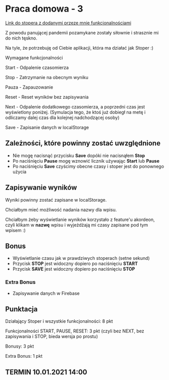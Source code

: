 # Praca domowa - 3

[Link do stopera z dodanymi przeze mnie funkcjonalnościami](https://malgorzata-niemczyk.github.io/jfdzr2-homework-3/src/index.html)

Z powodu panującej pandemii pozamykane zostały siłownie i strasznie mi do nich tęskno.

Na tyle, że potrzebuję od Ciebie aplikacji, która ma działać jak Stoper :)

Wymagane funkcjonalności

Start - Odpalenie czasomierza

Stop - Zatrzymanie na obecnym wyniku

Pauza - Zapauzowanie

Reset - Reset wyników bez zapisywania

Next - Odpalenie dodatkowego czasomierza, a poprzedni czas jest wyświetlony poniżej. (Symulacja tego, że ktoś już dobiegł na metę i odliczamy dalej czas dla kolejnej nadchodzącej osoby)

Save - Zapisanie danych w localStorage

## Zależności, które powinny zostać uwzględnione

* Nie mogę nacisnąć przycisku **Save** dopóki nie nacisnąłem **Stop**
* Po naciśnięciu **Pause** mogę wznowić licznik używając **Start** lub **Pause**
* Po naciśnięciu **Save** czyścimy obecne czasy i stoper jest do ponownego użycia

## Zapisywanie wyników

Wyniki powinny zostać zapisane w localStorage.

Chciałbym mieć możliwość nadania nazwy dla wpisu.

Chciałbym żeby wyświetlanie wyników korzystało z feature'u akordeon, czyli klikam w **nazwę** wpisu i wyjeżdżają mi czasy zapisane pod tym wpisem :)

## Bonus

* Wyświetlanie czasu jak w prawdziwych stoperach (setne sekund)
* Przycisk **STOP** jest widoczny dopiero po naciśnięciu **START**
* Przycisk **SAVE** jest widoczny dopiero po naciśnięciu **STOP**

### Extra Bonus

* Zapisywanie danych w Firebase

## Punktacja

Działający Stoper i wszystkie funkcjonalności: 8 pkt

Funkcjonalności START, PAUSE, RESET: 3 pkt (czyli bez NEXT, bez zapisywania i STOP, bieda wersja po prostu)

Bonusy: 3 pkt

Extra Bonus: 1 pkt

## **TERMIN 10.01.2021 14:00**
